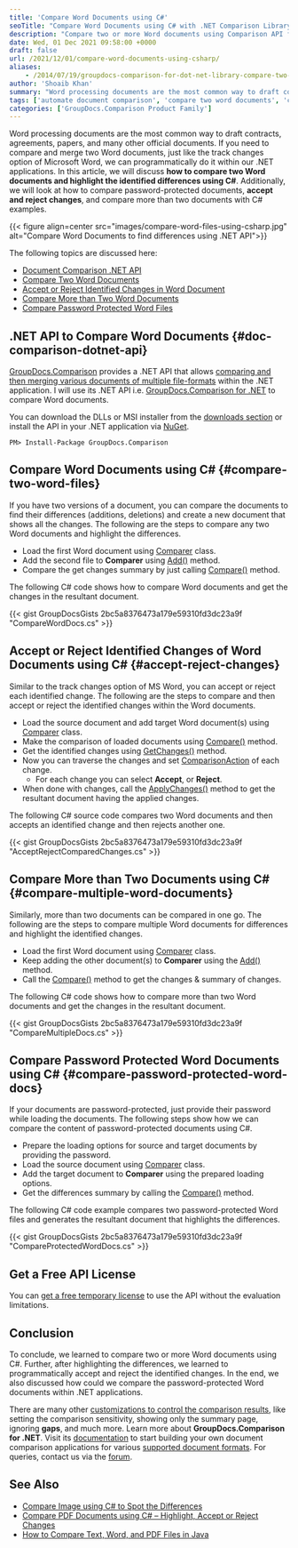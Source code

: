 ```yaml
---
title: 'Compare Word Documents using C#'
seoTitle: "Compare Word Documents using C# with .NET Comparison Library"
description: "Compare two or more Word documents using Comparison API for .NET. Highlight differences & accept/reject changes in C# even for password-protected documents."
date: Wed, 01 Dec 2021 09:58:00 +0000
draft: false
url: /2021/12/01/compare-word-documents-using-csharp/
aliases:
    - /2014/07/19/groupdocs-comparison-for-dot-net-library-compare-two-word-documents-in-c-sharp-asp-net/
author: 'Shoaib Khan'
summary: "Word processing documents are the most common way to draft contracts, agreements, papers, and many other official documents. If you need to compare and merge two Word documents, just like the track changes option of Microsoft Word, we can programmatically do it within our .NET applications. In this article, we will discuss **how to compare two Word documents and highlight the identified differences using C#**. Additionally, we will look at how to compare password-protected documents, **accept and reject changes**, and compare more than two documents with C# examples."
tags: ['automate document comparison', 'compare two word documents', 'compare two word documents and highlight differences', 'Compare Word Documents CSharp', 'compare word files in c#', 'GroupDocs Comparison']
categories: ['GroupDocs.Comparison Product Family']
---
```


Word processing documents are the most common way to draft contracts, agreements, papers, and many other official documents. If you need to compare and merge two Word documents, just like the track changes option of Microsoft Word, we can programmatically do it within our .NET applications. In this article, we will discuss **how to compare two Word documents and highlight the identified differences using C#**. Additionally, we will look at how to compare password-protected documents, **accept and reject changes**, and compare more than two documents with C# examples.



{{< figure align=center src="images/compare-word-files-using-csharp.jpg" alt="Compare Word Documents to find differences using .NET API">}}


The following topics are discussed here:

*   [Document Comparison .NET API][1]
*   [Compare Two Word Documents][2]
*   [Accept or Reject Identified Changes in Word Document][3]
*   [Compare More than Two Word Documents][4]
*   [Compare Password Protected Word Files][5]

## .NET API to Compare Word Documents {#doc-comparison-dotnet-api}

[GroupDocs.Comparison][6] provides a .NET API that allows [comparing and then merging various documents of multiple file-formats][7] within the .NET application. I will use its .NET API i.e. [GroupDocs.Comparison for .NET][8] to compare Word documents.

You can download the DLLs or MSI installer from the [downloads section][9] or install the API in your .NET application via [NuGet][10].

```
PM> Install-Package GroupDocs.Comparison
```

## Compare Word Documents using C# {#compare-two-word-files}

If you have two versions of a document, you can compare the documents to find their differences (additions, deletions) and create a new document that shows all the changes. The following are the steps to compare any two Word documents and highlight the differences.

*   Load the first Word document using [Comparer][11] class.
*   Add the second file to **Comparer** using [Add()][12] method.
*   Compare the get changes summary by just calling [Compare()][13] method.

The following C# code shows how to compare Word documents and get the changes in the resultant document.

{{< gist GroupDocsGists 2bc5a8376473a179e59310fd3dc23a9f "CompareWordDocs.cs" >}}

## Accept or Reject Identified Changes of Word Documents using C# {#accept-reject-changes}

Similar to the track changes option of MS Word, you can accept or reject each identified change. The following are the steps to compare and then accept or reject the identified changes within the Word documents.

*   Load the source document and add target Word document(s) using [Comparer][14] class.
*   Make the comparison of loaded documents using [Compare()][15] method.
*   Get the identified changes using [GetChanges()][16] method.
*   Now you can traverse the changes and set [ComparisonAction][17] of each change.
    *   For each change you can select **Accept**, or **Reject**.
*   When done with changes, call the [ApplyChanges()][18] method to get the resultant document having the applied changes.

The following C# source code compares two Word documents and then accepts an identified change and then rejects another one.

{{< gist GroupDocsGists 2bc5a8376473a179e59310fd3dc23a9f "AcceptRejectComparedChanges.cs" >}}

## Compare More than Two Documents using C# {#compare-multiple-word-documents}

Similarly, more than two documents can be compared in one go. The following are the steps to compare multiple Word documents for differences and highlight the identified changes.

*   Load the first Word document using [Comparer][19] class.
*   Keep adding the other document(s) to **Comparer** using the [Add()][20] method.
*   Call the [Compare()][21] method to get the changes & summary of changes.

The following C# code shows how to compare more than two Word documents and get the changes in the resultant document.

{{< gist GroupDocsGists 2bc5a8376473a179e59310fd3dc23a9f "CompareMultipleDocs.cs" >}}

## Compare Password Protected Word Documents using C# {#compare-password-protected-word-docs}

If your documents are password-protected, just provide their password while loading the documents. The following steps show how we can compare the content of password-protected documents using C#.

*   Prepare the loading options for source and target documents by providing the password.
*   Load the source document using [Comparer][22] class.
*   Add the target document to **Comparer** using the prepared loading options.
*   Get the differences summary by calling the [Compare()][23] method.

The following C# code example compares two password-protected Word files and generates the resultant document that highlights the differences.

{{< gist GroupDocsGists 2bc5a8376473a179e59310fd3dc23a9f "CompareProtectedWordDocs.cs" >}}

## Get a Free API License

You can [get a free temporary license][24] to use the API without the evaluation limitations.

## Conclusion

To conclude, we learned to compare two or more Word documents using C#. Further, after highlighting the differences, we learned to programmatically accept and reject the identified changes. In the end, we also discussed how could we compare the password-protected Word documents within .NET applications.

There are many other [customizations to control the comparison results][25], like setting the comparison sensitivity, showing only the summary page, ignoring **gaps**, and much more. Learn more about **GroupDocs.Comparison for .NET**. Visit its [documentation][26] to start building your own document comparison applications for various [supported document formats][27]. For queries, contact us via the [forum][28].

## See Also

*   [Compare Image using C# to Spot the Differences][29]
*   [Compare PDF Documents using C# – Highlight, Accept or Reject Changes][30]
*   [How to Compare Text, Word, and PDF Files in Java][31]







[1]: #doc-comparison-dotnet-api
[2]: #compare-two-word-files
[3]: #accept-reject-changes
[4]: #compare-multiple-word-documents
[5]: #compare-password-protected-word-docs
[6]: https://products.groupdocs.com/comparison/
[7]: https://docs.groupdocs.com/comparison/net/supported-document-formats/
[8]: https://products.groupdocs.com/comparison/net/
[9]: https://downloads.groupdocs.com/comparison/net
[10]: https://www.nuget.org/packages/groupdocs.comparison
[11]: https://apireference.groupdocs.com/comparison/net/groupdocs.comparison/comparer
[12]: https://apireference.groupdocs.com/comparison/net/groupdocs.comparison/comparer/methods/add/index
[13]: https://apireference.groupdocs.com/comparison/net/groupdocs.comparison/comparer/methods/compare/index
[14]: https://apireference.groupdocs.com/comparison/net/groupdocs.comparison/comparer
[15]: https://apireference.groupdocs.com/comparison/net/groupdocs.comparison/comparer/methods/compare/index
[16]: https://apireference.groupdocs.com/comparison/net/groupdocs.comparison/comparer/methods/getchanges/index
[17]: https://apireference.groupdocs.com/comparison/net/groupdocs.comparison.result/comparisonaction
[18]: https://apireference.groupdocs.com/comparison/net/groupdocs.comparison/comparer/methods/applychanges/index
[19]: https://apireference.groupdocs.com/comparison/net/groupdocs.comparison/comparer
[20]: https://apireference.groupdocs.com/comparison/net/groupdocs.comparison/comparer/methods/add/index
[21]: https://apireference.groupdocs.com/comparison/net/groupdocs.comparison/comparer/methods/compare/index
[22]: https://apireference.groupdocs.com/comparison/net/groupdocs.comparison/comparer
[23]: https://apireference.groupdocs.com/comparison/net/groupdocs.comparison/comparer/methods/compare/index
[24]: https://purchase.groupdocs.com/temporary-license
[25]: https://docs.groupdocs.com/comparison/net/comparison/
[26]: https://docs.groupdocs.com/comparison/net
[27]: https://docs.groupdocs.com/comparison/net/supported-document-formats/
[28]: https://forum.groupdocs.com/
[29]: https://blog.groupdocs.com/2021/01/06/compare-images-in-csharp-dotnet/
[30]: https://blog.groupdocs.com/2021/12/10/compare-pdf-documents-using-csharp/
[31]: https://blog.groupdocs.com/2020/07/15/compare-text-word-pdf-files-with-java-difference-library/

